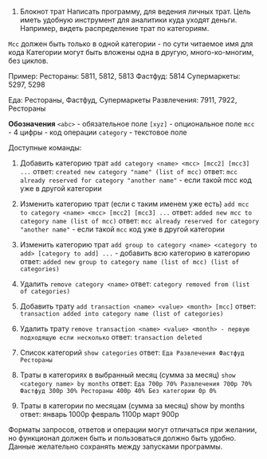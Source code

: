 1. Блокнот трат
   Написать программу, для ведения личных трат.
   Цель иметь удобную инструмент для аналитики куда уходят деньги.
   Например, видеть распределение трат по категориям.


`Mcc` должен быть только в одной категории - по сути читаемое имя для кода
Категории могут быть вложены одна в другую, много-ко-многим, без циклов.


Пример:
Рестораны: 5811, 5812, 5813
Фастфуд: 5814
Супермаркеты: 5297, 5298


Еда: Рестораны, Фастфуд, Супермаркеты
Развлечения: 7911, 7922, Рестораны


**Обозначения**
`<abc>` - обязательное поле
`[xyz]` - опциональное поле
`mcc` - 4 цифры - код операции
`category` - текстовое поле


Доступные команды:
1. Добавить категорию трат
   `add category <name> <mcc> [mcc2] [mcc3] ...`
   ответ: `created new category "name" (list of mcc)`
   ответ: `mcc already reserved for category "another name"` - если такой mcc код уже в другой категории


2. Изменить категорию трат (если с таким именем уже есть)
   `add mcc to category <name> <mcc> [mcc2] [mcc3] ...`
   ответ: `added new mcc to category name (list of mcc)`
   ответ: `mcc already reserved for category "another name"` - если такой `mcc` код уже в другой категории


3. Изменить категорию трат
   `add group to category <name> <category to add> [category to add] ...` - добавить всю категорию в категорию
   ответ: `added new group to category name (list of mcc) (list of categories)`


4. Удалить
   `remove category <name>`
   ответ: `category removed from (list of categories)`


2. Добавить трату
   `add transaction <name> <value> <month> [mcc]`
   ответ: `transaction added into category name (list of categories)`


3. Удалить трату
   `remove transaction <name> <value> <month> - первую подходящую если несколько`
   ответ: `transaction deleted`


4. Список категорий
   `show categories`
   ответ:
   `Еда
   Развлечения
   Фастфуд
   Рестораны`


5. Траты в категориях в выбранный месяц (сумма за месяц)
   `show <category name> by months`
   ответ:
   `Еда 700р 70%
   Развлечения 700р 70%
   Фастфуд 300р 30%
   Рестораны 400р 40%
   Без категории 0р 0%`


5. Траты в категории по месяцам (сумма за месяц)
   show <category name> by months
   ответ:
   январь 1000р
   февраль 1100р
   март 900р


Форматы запросов, ответов и операции могут отличаться при желании, но функционал должен быть и пользоваться должно быть удобно.
Данные желательно сохранять между запусками программы.